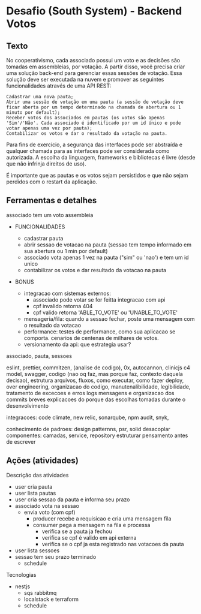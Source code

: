 # Desafio (South System) - Backend Votos

## Texto

No cooperativismo, cada associado possui um voto e as decisões são tomadas em assembleias, por votação. A partir disso, você precisa criar uma solução back-end para gerenciar essas sessões de votação. Essa solução deve ser executada na nuvem e promover as seguintes funcionalidades através de uma API REST:

    Cadastrar uma nova pauta;
    Abrir uma sessão de votação em uma pauta (a sessão de votação deve ficar aberta por um tempo determinado na chamada de abertura ou 1 minuto por default);
    Receber votos dos associados em pautas (os votos são apenas 'Sim'/'Não'. Cada associado é identificado por um id único e pode votar apenas uma vez por pauta);
    Contabilizar os votos e dar o resultado da votação na pauta.

Para fins de exercício, a segurança das interfaces pode ser abstraída e qualquer chamada para as interfaces pode ser considerada como autorizada. A escolha da linguagem, frameworks e bibliotecas é livre (desde que não infrinja direitos de uso).

É importante que as pautas e os votos sejam persistidos e que não sejam perdidos com o restart da aplicação.

## Ferramentas e detalhes

associado tem um voto
assembleia

- FUNCIONALIDADES

  - cadastrar pauta
  - abrir sessao de votacao na pauta (sessao tem tempo informado em sua abertura ou 1 min por default)
  - associado vota apenas 1 vez na pauta ("sim" ou 'nao') e tem um id unico
  - contabilizar os votos e dar resultado da votacao na pauta

- BONUS
  - integracao com sistemas externos:
    - associado pode votar se for feitta integracao com api
    - cpf invalido retorna 404
    - cpf valido retorna 'ABLE_TO_VOTE' ou 'UNABLE_TO_VOTE'
  - mensageria/fila: quando a sessao fechar, poste uma mensagem com o resultado da votacao
  - performance: testes de performance, como sua aplicacao se comporta. cenarios de centenas de milhares de votos.
  - versionamento da api: que estrategia usar?

associado, pauta, sessoes

eslint, prettier, commitzen, (analise de codigo),
0x, autocannon, clinicjs
c4 model, swagger, codigo (nao oq faz, mas porque faz, contexto daquela decisao), estrutura arquivos, fluxos, como executar, como fazer deploy,
over engineering, organizacao do codigo, manutenalibilidade, legibilidade,
tratamento de excecoes e erros
logs
mensagens e organizacao dos commits
breves explicacoes do porque das escolhas tomadas durante o desenvolvimento

integracoes: code climate, new relic, sonarqube, npm audit, snyk,

conhecimento de padroes: design patternns, psr, solid
desacoplar componentes: camadas, service, repository
estruturar pensamento antes de escrever

## Ações (atividades)

Descrição das atividades

- user cria pauta
- user lista pautas
- user cria sessao da pauta e informa seu prazo
- associado vota na sessao
  - envia voto (com cpf)
    - producer recebe a requisicao e cria uma mensagem fila
    - consumer pega a mensagem na fila e processa
      - verifica se a pauta ja fechou
      - verifica se cpf é valido em api externa
      - verifica se o cpf ja esta registrado nas votacoes da pauta
- user lista sessoes
- sessao tem seu prazo terminado
  - schedule

Tecnologias

- nestjs
  - sqs rabbitmq
  - localstack e terraform
  - schedule
